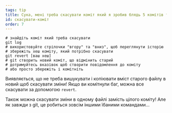 ```yaml
---
tags: tip
title: Сука, мені треба скасувати коміт який я зробив блядь 5 комітів тому!
id: скасувати-коміт
order: 7
---
```


```git
# знайдіть коміт який треба скасувати
git log
# використовуйте стрілочки "вгору" та "вниз", щоб переглянути історію
# збережіть хеш коміту, який потрібно скасувати
git revert [ваш хеш]
# git створить новий коміт, що відмінить старий
# дотримуйтесь вказівок щоб створити повідомлення до коміту
# або просто збережіть і комітніть
```

Виявляється, що не треба вишукувати і копіювати вміст старого файлу в новий щоб скасувати зміни! Якщо ви комітнули баг, можна все скасувати за допомогою `revert`.

Також можна скасувати зміни в одному файлі замість цілого коміту! Але як завжди з git, це робиться зовсім іншими їбаними командами...
